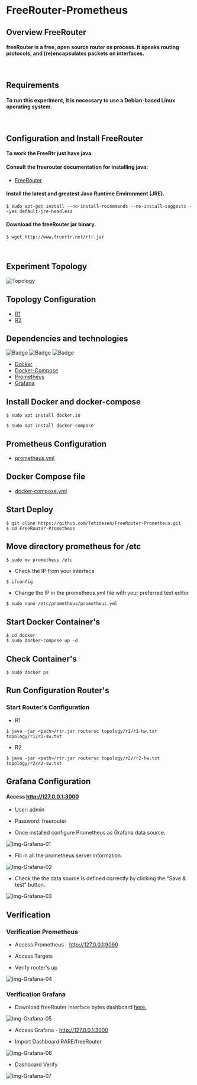 # FreeRouter-Prometheus

## Overview FreeRouter

#### freeRouter is a free, open source router os process. it speaks routing protocols, and (re)encapsulates packets on interfaces.

</br>

## Requirements
#### To run this experiment, it is necessary to use a Debian-based Linux operating system.

</br>

## Configuration and Install FreeRouter

#### To work the FreeRtr just have java.
#### Consult the freerouter documentation for installing java:

- [FreeRouter](http://www.freertr.net/)



#### Install the latest and greatest Java Runtime Environment (JRE).
```
$ sudo apt-get install --no-install-recommends --no-install-suggests --yes default-jre-headless
```
#### Download the freeRouter jar binary.
```
$ wget http://www.freertr.net/rtr.jar
```
</br>

## Experiment Topology

<div style='display: inline-block'>
   <img align="center" alt="Topology" src='img-topology/topology.png' />
</div>
 
</br>
 
## Topology Configuration
- [R1](https://github.com/Tetzdesen/FreeRouter-Prometheus/tree/main/topology/r1)
- [R2](https://github.com/Tetzdesen/FreeRouter-Prometheus/tree/main/topology/r2)
 
## Dependencies and technologies
![Badge](https://img.shields.io/static/v1?label=DOCKER&message=DOCKER&color=blue&style=for-the-badge&logo=DOCKER)
![Badge](https://img.shields.io/static/v1?label=Prometheus&message=Prometheus&color=blue&style=for-the-badge&logo=PROMETHEUS)
![Badge](https://img.shields.io/static/v1?label=GRAFANA&message=Grafana&color=blue&style=for-the-badge&logo=GRAFANA)
- [Docker](https://www.docker.com/)
- [Docker-Compose](https://docs.docker.com/compose/)
- [Prometheus](https://prometheus.io/)
- [Grafana](https://grafana.com/grafana/)

## Install Docker and docker-compose

``` 
$ sudo apt install docker.io 
``` 
```
$ sudo apt install docker-compose 
```


## Prometheus Configuration
- [prometheus.yml](https://github.com/Tetzdesen/FreeRouter-Prometheus/blob/main/prometheus/prometheus.yml)
 
 
## Docker Compose file
- [docker-compose.yml](https://github.com/Tetzdesen/FreeRouter-Prometheus/blob/main/docker/docker-compose.yml)

## Start Deploy

```
$ git clone https://github.com/Tetzdesen/FreeRouter-Prometheus.git
$ cd FreeRouter-Prometheus
```

## Move directory prometheus for /etc
```
$ sudo mv prometheus /etc
```

- Check the IP from your interface
```
$ ifconfig
```

- Change the IP in the prometheus.yml file with your preferred text editor

```
$ sudo nano /etc/prometheus/prometheus.yml
```
## Start Docker Container's
```
$ cd docker
$ sudo docker-compose up -d
```
## Check Container's
```
$ sudo docker ps
```
## Run Configuration Router's
### Start Router's Configuration
- R1
```
$ java -jar <path>/rtr.jar routersc topology/r1/r1-hw.txt topology/r1/r1-sw.txt 
```
- R2
```
$ java -jar <path>/rtr.jar routersc topology/r2//r2-hw.txt topology/r2/r2-sw.txt 
```
## Grafana Configuration 
#### Access http://127.0.0.1:3000 
- User: admin 
- Password: freerouter

- Once installed configure Prometheus as Grafana data source.
<div style='display: inline-block'>
   <img align="center" alt="Img-Grafana-01" src='img-grafana/img-01.png' />
</div>

</br>

- Fill in all the prometheus server information.
<div style='display: inline-block'>
   <img align="center" alt="Img-Grafana-02" src='img-grafana/img-02.png' />
</div>

</br>

- Check the the data source is defined correctly by clicking the "Save & test" button.
<div style='display: inline-block'>
   <img align="center" alt="Img-Grafana-03" src='img-grafana/img-03.png' />
</div>

</br>

## Verification

### Verification Prometheus
- Access Prometheus - http://127.0.0.1:9090

- Access Targets

- Verify router's up

<div style='display: inline-block'>
   <img align="center" alt="Img-Grafana-04" src='img-grafana/img-05.png' />
</div>

</br>

### Verification Grafana

- Download freeRouter interface bytes dashboard [here.](https://grafana.com/grafana/dashboards/13153)
<div style='display: inline-block'>
   <img align="center" alt="Img-Grafana-05" src='img-grafana/img-06.png' />
</div>

</br>

- Access Grafana - http://127.0.0.1:3000


- Import Dashboard RARE/freeRouter 
<div style='display: inline-block'>
   <img align="center" alt="Img-Grafana-06" src='img-grafana/img-07.png' />
</div>

</br>

- Dashboard Verify
<div style='display: inline-block'>
   <img align="center" alt="Img-Grafana-07" src='img-grafana/img-08.png' />
</div>


